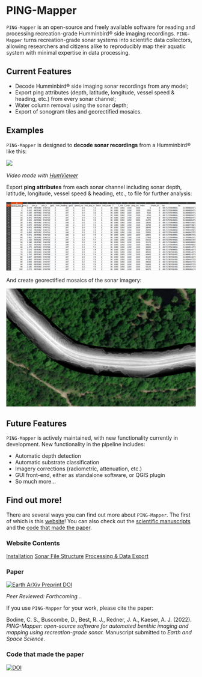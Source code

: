 
# PING-Mapper

`PING-Mapper` is an open-source and freely available software for reading and processing recreation-grade Humminbird&reg; side imaging recordings. `PING-Mapper` turns recreation-grade sonar systems into scientific data collectors, allowing researchers and citizens alike to reproducibly map their aquatic system with minimal expertise in data processing. 

## Current Features

- Decode Humminbird&reg; side imaging sonar recordings from any model;
- Export ping attributes (depth, latitude, longitude, vessel speed & heading, etc.) from every sonar channel;
- Water column removal using the sonar depth;
- Export of sonogram tiles and georectified mosaics.

## Examples

`PING-Mapper` is designed to **decode sonar recordings** from a Humminbird&reg; like this:

<img src="./assets/Suwa_Son.gif" width="800"/>

*Video made with [HumViewer](https://humviewer.cm-johansen.dk/)*

Export **ping attributes** from each sonar channel including sonar depth, latitude, longitude, vessel speed & heading, etc., to file for further analysis:

<img src="./assets/PingAttribute.png" width="800"/>

And create georectified mosaics of the sonar imagery:

<img src="./assets/GeorectifiedSon.PNG" width="800"/>

## Future Features

`PING-Mapper` is actively maintained, with new functionality currently in development. New functionality in the pipeline includes:

- Automatic depth detection
- Automatic substrate classification
- Imagery corrections (radiometric, attenuation, etc.)
- GUI front-end, either as standalone software, or QGIS plugin
- So much more...

## Find out more!

There are several ways you can find out more about `PING-Mapper`. The first of which is this [website](#website-contents)! You can also check out the [scientific manuscripts](#paper) and the [code that made the paper](#code-that-made-the-paper).

### Website Contents
[Installation]()
[Sonar File Structure](https://cameronbodine.github.io/PINGMapper/docs/BinaryStructure)
[Processing & Data Export](https://cameronbodine.github.io/PINGMapper/docs/Processing&DataExport)

### Paper
[![Earth ArXiv Preprint DOI](https://img.shields.io/badge/%F0%9F%8C%8D%20EarthArXiv%F0%9F%8C%8D-doi.org%2F10.31223%2FX5XP8Q-%23FF7F2A)](https://doi.org/10.31223/X5XP8Q)

*Peer Reviewed: Forthcoming...*

If you use `PING-Mapper` for your work, please cite the paper:

Bodine, C. S., Buscombe, D., Best, R. J., Redner, J. A., Kaeser, A. J. (2022). *PING-Mapper: open-source software for automated benthic imaging and mapping using recreation-grade sonar.* Manuscript submitted to *Earth and Space Science*.



### Code that made the paper
[![DOI](https://zenodo.org/badge/DOI/10.5281/zenodo.6604785.svg)](https://doi.org/10.5281/zenodo.6604785)







<!-- ## Welcome to GitHub Pages

You can use the [editor on GitHub](https://github.com/CameronBodine/PINGMapper/edit/gh-pages/index.md) to maintain and preview the content for your website in Markdown files.

Whenever you commit to this repository, GitHub Pages will run [Jekyll](https://jekyllrb.com/) to rebuild the pages in your site, from the content in your Markdown files.

### Markdown

Markdown is a lightweight and easy-to-use syntax for styling your writing. It includes conventions for

```markdown
Syntax highlighted code block

# Header 1
## Header 2
### Header 3

- Bulleted
- List

1. Numbered
2. List

**Bold** and _Italic_ and `Code` text

[Link](url) and ![Image](src)
```

For more details see [Basic writing and formatting syntax](https://docs.github.com/en/github/writing-on-github/getting-started-with-writing-and-formatting-on-github/basic-writing-and-formatting-syntax).

### Jekyll Themes

Your Pages site will use the layout and styles from the Jekyll theme you have selected in your [repository settings](https://github.com/CameronBodine/PINGMapper/settings/pages). The name of this theme is saved in the Jekyll `_config.yml` configuration file.

### Support or Contact

Having trouble with Pages? Check out our [documentation](https://docs.github.com/categories/github-pages-basics/) or [contact support](https://support.github.com/contact) and we’ll help you sort it out.
 -->
